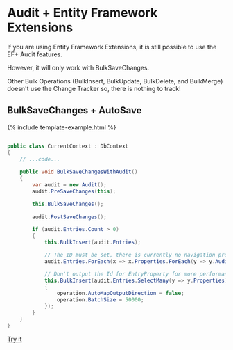 # Audit + Entity Framework Extensions

If you are using Entity Framework Extensions, it is still possible to use the EF+ Audit features.

However, it will only work with BulkSaveChanges.

Other Bulk Operations (BulkInsert, BulkUpdate, BulkDelete, and BulkMerge) doesn't use the Change Tracker so, there is nothing to track!

## BulkSaveChanges + AutoSave

{% include template-example.html %} 
```csharp

public class CurrentContext : DbContext
{
	// ...code...
	
	public void BulkSaveChangesWithAudit()
	{
		var audit = new Audit();
		audit.PreSaveChanges(this);

		this.BulkSaveChanges();
		
		audit.PostSaveChanges();

		if (audit.Entries.Count > 0)
		{
			this.BulkInsert(audit.Entries);

			// The ID must be set, there is currently no navigation properties in the AuditEntryProperty class
			audit.Entries.ForEach(x => x.Properties.ForEach(y => y.AuditEntryID = x.AuditEntryID));

			// Don't output the Id for EntryProperty for more performance
			this.BulkInsert(audit.Entries.SelectMany(y => y.Properties), operation =>
			{
				operation.AutoMapOutputDirection = false;
				operation.BatchSize = 50000;
			});
		}
	}
}

```
[Try it](https://dotnetfiddle.net/nWXn84)
